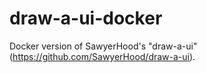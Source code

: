 # draw-a-ui-docker
Docker version of SawyerHood's "draw-a-ui" (https://github.com/SawyerHood/draw-a-ui).
